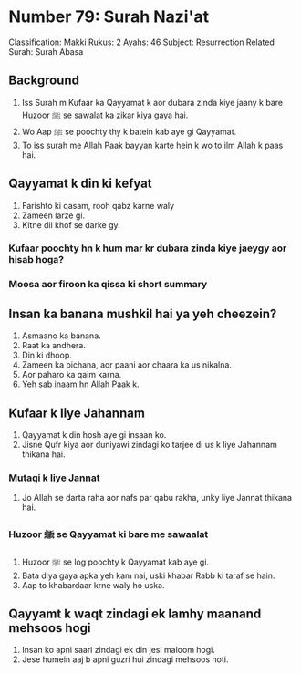 # Number 79: Surah Nazi'at

Classification: Makki
Rukus: 2
Ayahs: 46
Subject: Resurrection
Related Surah: Surah Abasa

## Background

1. Iss Surah m Kufaar ka Qayyamat k aor dubara zinda kiye jaany k bare Huzoor ﷺ se sawalat ka zikar kiya gaya hai.
2. Wo Aap ﷺ se poochty thy k batein kab aye gi Qayyamat.
3. To iss surah me Allah Paak bayyan karte hein k wo to ilm Allah k paas hai.

## ‌Qayyamat k din ki kefyat

1. Farishto ki qasam, rooh qabz karne waly
2. Zameen larze gi.
3. ‌Kitne dil khof se darke gy.

### Kufaar poochty hn k hum mar kr dubara zinda kiye jaeygy aor hisab hoga?

### Moosa aor firoon ka qissa ki short summary

## Insan ka banana mushkil hai ya yeh cheezein?

1. Asmaano ka banana.
2. Raat ka andhera.
3. Din ki dhoop.
4. Zameen ka bichana, aor paani aor chaara ka us nikalna.
5. Aor paharo ka qaim karna.
6. Yeh sab inaam hn Allah Paak k.

## Kufaar k liye Jahannam

1. ‌Qayyamat k din hosh aye gi insaan ko.
2. ‌Jisne Qufr kiya aor duniyawi zindagi ko tarjee di us k liye Jahannam thikana hai.

### Mutaqi k liye Jannat

1. ‌Jo Allah se darta raha aor nafs par qabu rakha, unky liye Jannat thikana hai.

### Huzoor ﷺ se Qayyamat ki bare me sawaalat

1. ‌Huzoor ﷺ se log poochty k Qayyamat kab aye gi.
2. Bata diya gaya apka yeh kam nai, uski khabar Rabb ki taraf se hain.
3. ‌Aap to khabardaar krne waly ho uska.

## Qayyamt k waqt zindagi ek lamhy maanand mehsoos hogi

1. Insan ko apni saari zindagi ek din jesi maloom hogi.
2. Jese humein aaj b apni guzri hui zindagi mehsoos hoti.
